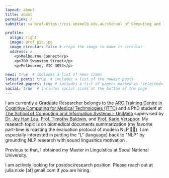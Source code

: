 ```yaml
---
layout: about
title: about
permalink: /
subtitle: <a href=https://cis.unimelb.edu.au/>School of Computing and Information Systems - The University of Melbourne</a>.

profile:
  align: right
  image: prof_pic.jpg
  image_circular: false # crops the image to make it circular
  address: >
    <p>Melbourne Connect</p>
    <p>700 Swanston Street</p>
    <p>Melbourne, VIC 3053</p>

news: true  # includes a list of news items
latest_posts: true  # includes a list of the newest posts
selected_papers: true # includes a list of papers marked as "selected={true}"
social: true  # includes social icons at the bottom of the page
---
```


I am currently a Graduate Researcher belongs to the [ARC Training Centre in Cognitive Computing for Medical Technologies (ITTC)](https://aimedtech.org.au/) and a PhD student at [The School of Computing and Information Systems - UniMelb](https://cis.unimelb.edu.au/) supervised by [Dr. Jey Han Lau](https://jeyhan.my/), [Prof. Timothy Baldwin](https://people.eng.unimelb.edu.au/tbaldwin/), and [Prof. Karin Verspoor](https://www.rmit.edu.au/contact/staff-contacts/academic-staff/v/verspoor-professor-karin).
My research topic is on biomedical documents summarization (my favorite part-time is roasting the evaluation protocol of modern NLP :cop::rotating_light:). 
I am especially interested in putting the "L" (language) back to "NLP" by grounding NLP research with sound lingusitics motivation .

Previous to that, I obtained my Master in Linguistics at Seoul National University.

I am actively looking for postdoc/research position. Please reach out at julia.nixie \[at\] gmail.com if you are hiring.
